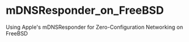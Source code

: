 # mDNSResponder_on_FreeBSD
Using Apple's mDNSResponder for Zero-Configuration Networking on FreeBSD
